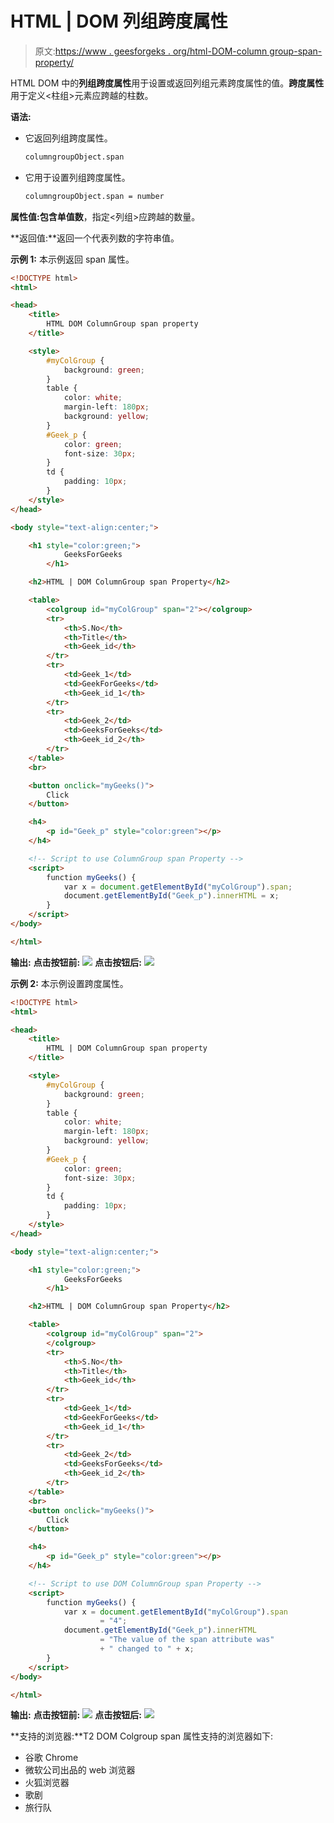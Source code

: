 # HTML | DOM 列组跨度属性

> 原文:[https://www . geesforgeks . org/html-DOM-column group-span-property/](https://www.geeksforgeeks.org/html-dom-columngroup-span-property/)

HTML DOM 中的**列组跨度属性**用于设置或返回列组元素跨度属性的值。**跨度属性**用于定义<柱组>元素应跨越的柱数。

**语法:**

*   它返回列组跨度属性。

    ```html
    columngroupObject.span
    ```

*   它用于设置列组跨度属性。

    ```html
    columngroupObject.span = number
    ```

**属性值:**包含单值**数**，指定<列组>应跨越的数量。

**返回值:**返回一个代表列数的字符串值。

**示例 1:** 本示例返回 span 属性。

```html
<!DOCTYPE html> 
<html> 

<head> 
    <title> 
        HTML DOM ColumnGroup span property 
    </title> 

    <style> 
        #myColGroup { 
            background: green; 
        } 
        table { 
            color: white; 
            margin-left: 180px; 
            background: yellow; 
        } 
        #Geek_p { 
            color: green; 
            font-size: 30px; 
        } 
        td { 
            padding: 10px; 
        } 
    </style> 
</head> 

<body style="text-align:center;"> 

    <h1 style="color:green;"> 
            GeeksForGeeks 
        </h1> 

    <h2>HTML | DOM ColumnGroup span Property</h2>

    <table> 
        <colgroup id="myColGroup" span="2"></colgroup> 
        <tr> 
            <th>S.No</th> 
            <th>Title</th> 
            <th>Geek_id</th> 
        </tr> 
        <tr> 
            <td>Geek_1</td> 
            <td>GeekForGeeks</td> 
            <th>Geek_id_1</th> 
        </tr> 
        <tr> 
            <td>Geek_2</td> 
            <td>GeeksForGeeks</td> 
            <th>Geek_id_2</th> 
        </tr> 
    </table> 
    <br> 

    <button onclick="myGeeks()"> 
        Click 
    </button> 

    <h4> 
        <p id="Geek_p" style="color:green"></p> 
    </h4> 

    <!-- Script to use ColumnGroup span Property -->
    <script> 
        function myGeeks() { 
            var x = document.getElementById("myColGroup").span; 
            document.getElementById("Geek_p").innerHTML = x; 
        } 
    </script> 
</body> 

</html>                    
```

**输出:**
**点击按钮前:**
![](img/01b14168978220b0296c67052afc5b57.png)
**点击按钮后:**
![](img/170f8a1a4f7b9ed4b8be6acfcb8f5fda.png)

**示例 2:** 本示例设置跨度属性。

```html
<!DOCTYPE html> 
<html> 

<head> 
    <title> 
        HTML | DOM ColumnGroup span property 
    </title> 

    <style> 
        #myColGroup { 
            background: green; 
        } 
        table { 
            color: white; 
            margin-left: 180px; 
            background: yellow; 
        } 
        #Geek_p { 
            color: green; 
            font-size: 30px; 
        } 
        td { 
            padding: 10px; 
        } 
    </style> 
</head> 

<body style="text-align:center;"> 

    <h1 style="color:green;"> 
            GeeksForGeeks 
        </h1> 

    <h2>HTML | DOM ColumnGroup span Property</h2> 

    <table> 
        <colgroup id="myColGroup" span="2"> 
        </colgroup> 
        <tr> 
            <th>S.No</th> 
            <th>Title</th> 
            <th>Geek_id</th> 
        </tr> 
        <tr> 
            <td>Geek_1</td> 
            <td>GeekForGeeks</td> 
            <th>Geek_id_1</th> 
        </tr> 
        <tr> 
            <td>Geek_2</td> 
            <td>GeeksForGeeks</td> 
            <th>Geek_id_2</th> 
        </tr> 
    </table> 
    <br> 
    <button onclick="myGeeks()"> 
        Click 
    </button>

    <h4> 
        <p id="Geek_p" style="color:green"></p> 
    </h4> 

    <!-- Script to use DOM ColumnGroup span Property -->
    <script> 
        function myGeeks() { 
            var x = document.getElementById("myColGroup").span
                    = "4"; 
            document.getElementById("Geek_p").innerHTML
                    = "The value of the span attribute was"
                    + " changed to " + x; 
        } 
    </script> 
</body> 

</html>                    
```

**输出:**
**点击按钮前:**
![](img/01b14168978220b0296c67052afc5b57.png)
**点击按钮后:**
![](img/fcb5e6827832ce829fec421ffac89fea.png)

**支持的浏览器:**T2 DOM Colgroup span 属性支持的浏览器如下:

*   谷歌 Chrome
*   微软公司出品的 web 浏览器
*   火狐浏览器
*   歌剧
*   旅行队